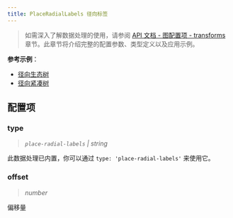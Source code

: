 ```yaml
---
title: PlaceRadialLabels 径向标签
---
```


> 如需深入了解数据处理的使用，请参阅 [API 文档 - 图配置项 - transforms](/api/graph/option#transforms) 章节。此章节将介绍完整的配置参数、类型定义以及应用示例。

**参考示例**：

- [径向生态树](/examples/scene-case/tree-graph/#radial-dendrogram)
- [径向紧凑树](/examples/scene-case/tree-graph/#radial-compact-tree)

## 配置项

### type

> _`place-radial-labels` \| string_

此数据处理已内置，你可以通过 `type: 'place-radial-labels'` 来使用它。

### offset

> _number_

偏移量

